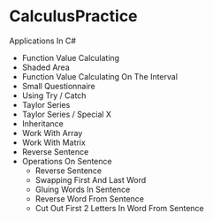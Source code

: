 # CalculusPractice
Applications In C#

+ Function Value Calculating
+ Shaded Area
+ Function Value Calculating On The Interval
+ Small Questionnaire
+ Using Try / Catch
+ Taylor Series
+ Taylor Series / Special X
+ Inheritance
+ Work With Array
+ Work With Matrix
+ Reverse Sentence
+ Operations On Sentence
  + Reverse Sentence
  + Swapping First And Last Word
  + Gluing Words In Sentence
  + Reverse Word From Sentence
  + Cut Out First 2 Letters In Word From Sentence
